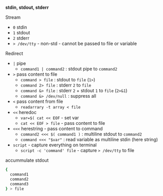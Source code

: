 **stdin, stdout, stderr**  

Stream
- `0` stdin
- `1` stdout
- `2` stderr
- `> /dev/tty` - non-std - cannot be passed to file or variable

Redirect
- `|` pipe
  - `command1 | command2` : stdout pipe to `command2`
- `>` pass content to file
  - `command > file` : stdout to `file` (`1>`)
  - `command 2> file` : stderr `2` to `file`
  - `command &> file` : stderr `2` + stdout `1` to `file` (`2>&1`)
  - `command &> /dev/null` : suppress all
- `<` pass content from file
  - `readarrary -t array < file`
- `<<` heredoc
  - `var=$( cat << EOF` - set var
  - `cat << EOF > file` - pass content to file
- `<<<` herestring - pass content to command
  - `command2 <<< $( command1 )` : multiline stdout to `command2`
  - `command <<< "$var"` : read variable as multiline stdin (here string)
- `script` - capture everything on terminal
	- `script -c 'command' file` - capture `> /dev/tty` to file

accummulate stdout
```sh
{
  command1
  command2
  command3
} > file
```
